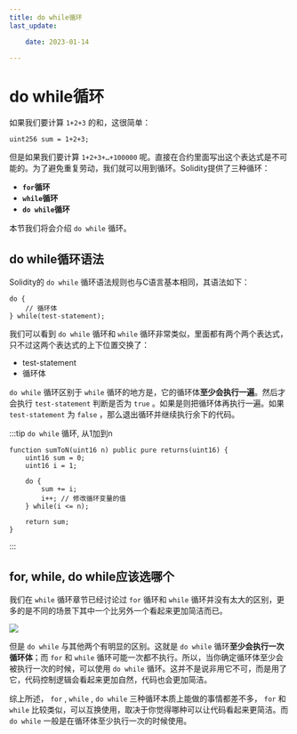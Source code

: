 ```yaml
---
title: do while循环
last_update:

    date: 2023-01-14

---
```


# do while循环

如果我们要计算 `1+2+3` 的和，这很简单：

```solidity
uint256 sum = 1+2+3;
```

但是如果我们要计算 `1+2+3+…+100000` 呢。直接在合约里面写出这个表达式是不可能的。为了避免重复劳动，我们就可以用到循环。Solidity提供了三种循环：

* **`for`循环**
* **`while`循环**
* **`do while`循环**

本节我们将会介绍 `do while` 循环。

## do while循环语法

Solidity的 `do while` 循环语法规则也与C语言基本相同，其语法如下：

```solidity
do {
    // 循环体
} while(test-statement);
```

我们可以看到 `do while` 循环和 `while` 循环非常类似，里面都有两个两个表达式，只不过这两个表达式的上下位置交换了：

* test-statement
* 循环体

`do while` 循环区别于 `while` 循环的地方是，它的循环体**至少会执行一遍**。然后才会执行 `test-statement` 判断是否为 `true` 。如果是则把循环体再执行一遍。如果 `test-statement` 为 `false` ，那么退出循环并继续执行余下的代码。

:::tip `do while` 循环, 从1加到n

```solidity
function sumToN(uint16 n) public pure returns(uint16) {
    uint16 sum = 0;
    uint16 i = 1; 

    do {
        sum += i;
        i++; // 修改循环变量的值
    } while(i <= n);
    
    return sum;
}
```

:::

## for, while, do while应该选哪个

我们在 `while` 循环章节已经讨论过 `for` 循环和 `while` 循环并没有太大的区别，更多的是不同的场景下其中一个比另外一个看起来更加简洁而已。 

![](assets/do-while/09eca3eb.png)

但是 `do while` 与其他两个有明显的区别。这就是 `do while` 循环**至少会执行一次循环体**；而 `for` 和 `while` 循环可能一次都不执行。所以，当你确定循环体至少会被执行一次的时候，可以使用 `do while` 循环。这并不是说非用它不可，而是用了它，代码控制逻辑会看起来更加自然，代码也会更加简洁。

综上所述， `for` , `while` , `do while` 三种循环本质上能做的事情都差不多， `for` 和 `while` 比较类似，可以互换使用，取决于你觉得哪种可以让代码看起来更简洁。而 `do while` 一般是在循环体至少执行一次的时候使用。
